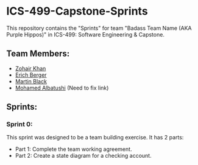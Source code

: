 # ICS-499-Capstone-Sprints
This repository contains the "Sprints" for team "Badass Team Name (AKA Purple Hippos)" in ICS-499: Software Engineering & Capstone.

## Team Members:
- [Zohair Khan](https://github.com/Zohair-Khan)
- [Erich Berger](https://github.com/ErichBerger)
- [Martin Black](https://github.com/martinblackd23d)
- [Mohamed Albatushi](https://github.com/) (Need to fix link)

## Sprints:

### Sprint 0:
This sprint was designed to be a team building exercise. It has 2 parts:
- Part 1: Complete the team working agreement.
- Part 2: Create a state diagram for a checking account.
